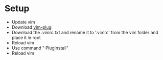 # Setup

- Update vim
- Download [vim-plug](https://github.com/junegunn/vim-plug)
- Download the .vimrc.txt and rename it to '.vimrc' from the vim folder and place it in root
- Reload vim
- Use command ":PlugInstall"
- Reload vim
